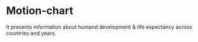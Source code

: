 # Motion-chart
It presents information about humand development &amp; life expectancy across countries and years.
